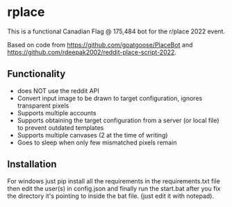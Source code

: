 # rplace

This is a functional Canadian Flag @ 175,484 bot for the r/place 2022 event.

Based on code from https://github.com/goatgoose/PlaceBot and https://github.com/rdeepak2002/reddit-place-script-2022.

## Functionality
- does NOT use the reddit API
- Convert input image to be drawn to target configuration, ignores transparent pixels
- Supports multiple accounts
- Supports obtaining the target configuration from a server (or local file) to prevent outdated templates
- Supports multiple canvases (2 at the time of writing)
- Goes to sleep when only few mismatched pixels remain

## Installation
For windows just pip install all the requirements in the requirements.txt file then edit the user(s) in config.json and finally run the start.bat after you fix the directory it's pointing to inside the bat file. (just edit it with notepad).

